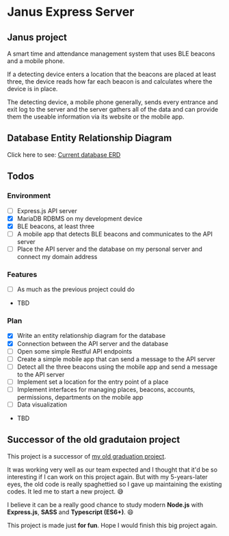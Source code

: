 # Janus Express Server

## Janus project

A smart time and attendance management system that uses BLE beacons and a mobile phone.

If a detecting device enters a location that the beacons are placed at least three, the device reads how far each beacon is and calculates where the device is in place.

The detecting device, a mobile phone generally, sends every entrance and exit log to the server and the server gathers all of the data and can provide them the useable information via its website or the mobile app.

## Database Entity Relationship Diagram

Click here to see: [Current database ERD](docs/resources/janus_project_erd.png)

## Todos

### Environment

- [ ] Express.js API server
- [x] MariaDB RDBMS on my development device
- [x] BLE beacons, at least three
- [ ] A mobile app that detects BLE beacons and communicates to the API server
- [ ] Place the API server and the database on my personal server and connect my domain address

### Features

- [ ] As much as the previous project could do
- TBD

### Plan

- [x] Write an entity relationship diagram for the database
- [x] Connection between the API server and the database
- [ ] Open some simple Restful API endpoints
- [ ] Create a simple mobile app that can send a message to the API server
- [ ] Detect all the three beacons using the mobile app and send a message to the API server
- [ ] Implement set a location for the entry point of a place
- [ ] Implement interfaces for managing places, beacons, accounts, permissions, departments on the mobile app
- [ ] Data visualization
- TBD

## Successor of the old gradutaion project

This project is a successor of [my old graduation project](https://github.com/awesometic/207lab_iot_project).

It was working very well as our team expected and I thought that it'd be so interesting if I can work on this project again. But with my 5-years-later eyes, the old code is really spaghettied so I gave up maintaining the existing codes. It led me to start a new project. :sweat_smile:

I believe it can be a really good chance to study modern **Node.js** with **Express.js**, **SASS** and **Typescript (ES6+)**. :smile:

This project is made just **for fun**. Hope I would finish this big project again.
